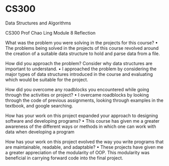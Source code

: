# CS300
Data Structures and Algorithms

CS300
Prof Chao Ling
Module 8 Reflection

What was the problem you were solving in the projects for this course?
•	The problems being solved in the projects of this course revolved around the creation of a suitable data structure to hold and parse data from a file.

How did you approach the problem? Consider why data structures are important to understand.
•	I approached the problem by considering the major types of data structures introduced in the course and evaluating which would be suitable for the project.

How did you overcome any roadblocks you encountered while going through the activities or project?
•	I overcame roadblocks by looking through the code of previous assignments, looking through examples in the textbook, and google searching.

How has your work on this project expanded your approach to designing software and developing programs?
•	This course has given me a greater awareness of the different ways or methods in which one can work with data when developing a program 

How has your work on this project evolved the way you write programs that are maintainable, readable, and adaptable?
•	These projects have given me a greater appreciation of the modularity of OOP. This modularity was beneficial in carrying forward code into the final project.
